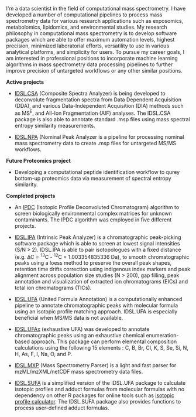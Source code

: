 I'm a data scientist in the field of computational mass spectrometry. I have developed a number of computational pipelines to process mass spectrometry data for various research applications such as exposomics, metabolomics, lipidomics, and environmental studies. My research philosophy in computational mass spectrometry is to develop software packages which are able to offer maximum automation levels, highest precision, minimized laboratorial efforts, versatility to use in various analytical platforms, and simplicity for users. To pursue my career goals, I am interested in professional positions to incorporate machine learning algorithms in mass spectrometry data processing pipelines to further improve precision of untargeted workflows or any other similar positions.

**Active projects**

  - [IDSL.CSA](https://github.com/idslme/IDSL.CSA) (Composite Spectra Analyzer) is being developed to deconvolute fragmentation spectra from Data Dependent Acquisition (DDA), and various Data-Independent Acquisition (DIA) methods such as MS<sup>E</sup>, and All-Ion Fragmentation (AIF) analyses. The IDSL.CSA package is also able to annotate standard .msp files using mass spectral entropy similarity measurements.

  - [IDSL.NPA](https://github.com/idslme/IDSL.NPA) (Nominal Peak Analyzer is a pipeline for processing nominal mass spectrometry data to create .msp files for untargeted MS/MS workflows.

**Future Proteomics project**

  - Developing a computational peptide identification workflow to qurey bottom-up proteomics data via measurement of spectral entropy similarity.

**Completed projects**

  - An [IPDC](https://github.com/sajfb/Isotopic-Profile-Deconvolution-Chromatogram-IPDC-algorithm) (Isotopic Profile Deconvoluted Chromatogram) algorithm to screen biologically environmental complex matrices for unknown contaminants. The IPDC algorithm was employed in five different projects.

  - [IDSL.IPA](https://github.com/idslme/IDSL.IPA) (Intrinsic Peak Analyzer) is a chromatographic peak-picking software package which is able to screen at lowest signal intensities (S/N > 2). IDSL.IPA is able to pair isotopologues with a fixed distance (e.g. ∆C = <sup>13</sup>C - <sup>12</sup>C = 1.003354835336 Da), to smooth chromatographic peaks using a loess method to preserve the overall peak shapes, retention time drifts correction using indigenous index markers and peak alignment across population size studies (N > 200), gap filling, peak annotation and visualization of extracted ion chromatograms (EICs) and total ion chromatograms (TICs).

  - [IDSL.UFA](https://github.com/idslme/IDSL.UFA) (United Formula Annotation) is a computationally enhanced pipeline to annotate chromatographic peaks with molecular formula using an isotopic profile matching approach. IDSL.UFA is especially beneficial when MS/MS data is not available.

  - [IDSL.UFAx](https://github.com/idslme/IDSL.UFAx) (exhaustive UFA) was developed to annotate chromatographic peaks using an exhaustive chemical enumeration-based approach. This package can perform elemental composition calculations using the following 15 elements : C, B, Br, Cl, K, S, Se, Si, N, H, As, F, I, Na, O, and P.

  - [IDSL.MXP](https://github.com/idslme/IDSL.MXP) (Mass Spectrometry Parser) is a light and fast parser for mzML/mzXML/netCDF mass spectrometry data files.

  - [IDSL.SUFA](https://github.com/idslme/IDSL.SUFA) is a simplified version of the IDSL.UFA package to calculate isotopic profiles and adduct formulas from molecular formulas with no dependency on other R packages for online tools such as [isotopic profile calculator](https://ipc.idsl.me/). The IDSL.SUFA package also provides functions to process user-defined adduct formulas.
